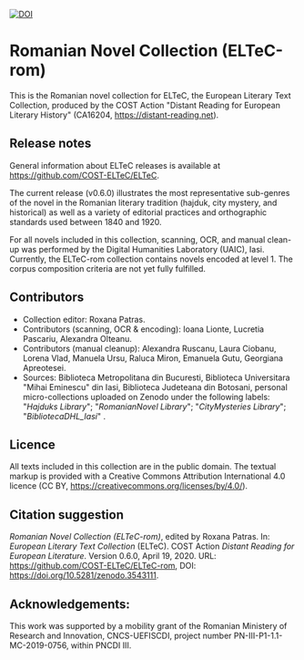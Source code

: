 [![DOI](https://zenodo.org/badge/DOI/10.5281/zenodo.3543111.svg)](https://doi.org/10.5281/zenodo.3543111)

# Romanian Novel Collection (ELTeC-rom)

This is the Romanian novel collection for ELTeC, the European Literary Text Collection, produced by the COST Action "Distant Reading for European Literary History" (CA16204, https://distant-reading.net).

## Release notes

General information about ELTeC releases is available at https://github.com/COST-ELTeC/ELTeC.

The current release (v0.6.0) illustrates the most representative sub-genres of the novel in the Romanian literary tradition (hajduk, city mystery, and historical) as well as a variety of editorial practices and orthographic standards used between 1840 and 1920. 

For all novels included in this collection, scanning, OCR, and manual clean-up was performed by the Digital Humanities Laboratory (UAIC), Iasi. Currently, the ELTeC-rom collection contains novels encoded at level 1. The corpus composition criteria are not yet fully fulfilled.

## Contributors

* Collection editor: Roxana Patras.
* Contributors (scanning, OCR & encoding): Ioana Lionte, Lucretia Pascariu, Alexandra Olteanu. 
* Contributors (manual cleanup): Alexandra Ruscanu, Laura Ciobanu, Lorena Vlad, Manuela Ursu, Raluca Miron, Emanuela Gutu, Georgiana Apreotesei.
* Sources: Biblioteca Metropolitana din Bucuresti, Biblioteca Universitara "Mihai Eminescu" din Iasi, Biblioteca Judeteana din Botosani, personal micro-collections uploaded on Zenodo under the following labels: "*Hajduks Library*"; "*RomanianNovel Library*"; "*CityMysteries Library*"; "*BibliotecaDHL_Iasi*" .

## Licence

All texts included in this collection are in the public domain. The textual markup is provided with a Creative Commons Attribution International 4.0 licence (CC BY, https://creativecommons.org/licenses/by/4.0/).

## Citation suggestion

*Romanian Novel Collection (ELTeC-rom)*, edited by Roxana Patras. In: *European Literary Text Collection* (ELTeC). COST Action *Distant Reading for European Literature*. Version 0.6.0, April 19, 2020. URL: https://github.com/COST-ELTeC/ELTeC-rom, DOI: https://doi.org/10.5281/zenodo.3543111. 

## Acknowledgements:

This work was supported by a mobility grant of the Romanian Ministery of Research and Innovation, CNCS-UEFISCDI, project number PN-III-P1-1.1-MC-2019-0756, within PNCDI III. 
